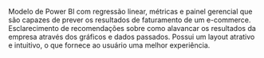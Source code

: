 Modelo de Power BI com regressão linear, métricas e painel gerencial que são capazes de prever os resultados de faturamento de um e-commerce.
Esclarecimento de recomendações sobre como alavancar os resultados da empresa através dos gráficos e dados passados.
Possui um layout atrativo e intuitivo, o que fornece ao usuário uma melhor experiência.
